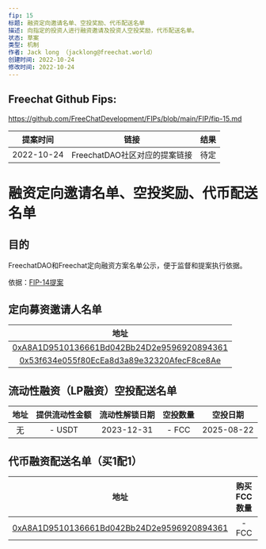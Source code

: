 ```yaml
---
fip: 15
标题: 融资定向邀请名单、空投奖励、代币配送名单
描述: 向指定的投资人进行融资邀请及投资人空投奖励，代币配送名单。
状态: 草案
类型: 机制
作者: Jack long （jacklong@freechat.world）
创建时间: 2022-10-24
修改时间: 2022-10-24
---
```


## Freechat Github Fips: 

https://github.com/FreeChatDevelopment/FIPs/blob/main/FIP/fip-15.md


  | 提案时间 | 链接 | 结果 |
  |:-:|:-:|:-:|
  |2022-10-24|FreechatDAO社区对应的提案链接|待定|

# 融资定向邀请名单、空投奖励、代币配送名单

## 目的
FreechatDAO和Freechat定向融资方案名单公示，便于监督和提案执行依据。

依据：[FIP-14提案](https://github.com/FreeChatDevelopment/FIPs/blob/main/FIP/fip-14.md)

## 定向募资邀请人名单
|地址| 
|:-:|
|[0xA8A1D9510136661Bd042Bb24D2e9596920894361](https://etherscan.io/address/0xa8a1d9510136661bd042bb24d2e9596920894361)|
|[0x53f634e055f80EcEa8d3a89e32320AfecF8ce8Ae](https://etherscan.io/address/0x53f634e055f80EcEa8d3a89e32320AfecF8ce8Ae)|

## 流动性融资（LP融资）空投配送名单
|地址|提供流动性金额|流动性解锁日期|空投数量|空投日期|
|:-:|:----------:|:----------:|:----:|:----:|
| 无 | - USDT | 2023-12-31 | - FCC | 2025-08-22 |

## 代币融资配送名单（买1配1）
|地址|购买FCC数量|购买部分解锁日期|配送数量|配送日期|
|:-:|:----------:|:----------:|:----:|:----:|
|[0xA8A1D9510136661Bd042Bb24D2e9596920894361](https://etherscan.io/address/0xa8a1d9510136661bd042bb24d2e9596920894361)| - FCC | 2023-12-31 | - FCC | 2025-08-22 |